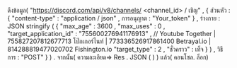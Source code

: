 ดึงข้อมูล( "https://discord.com/api/v8/channels/ <channel_id> / เชิญ" , {
    ส่วนหัว : {
        "content-type" : "application / json" ,
        การอนุญาต : "Your_token"
    } ,
    ร่างกาย : JSON stringify ( {
        "max_age" : 3600 ,
        "max_uses" : 0 ,
        "target_application_id" : "755600276941176913" ,  // Youtube Together | 755827207812677713 โป๊กเกอร์ไนท์ | 773336526917861400 Betrayal.io | 814288819477020702 Fishington.io
        "target_type" : 2 ,
        "ชั่วคราว" : เท็จ
    } ) ,
    วิธีการ : "POST"
} ) . จากนั้น( ความละเอียด=> Res . JSON ( ) ) แล้ว( คอนโซล. ล็อก)
